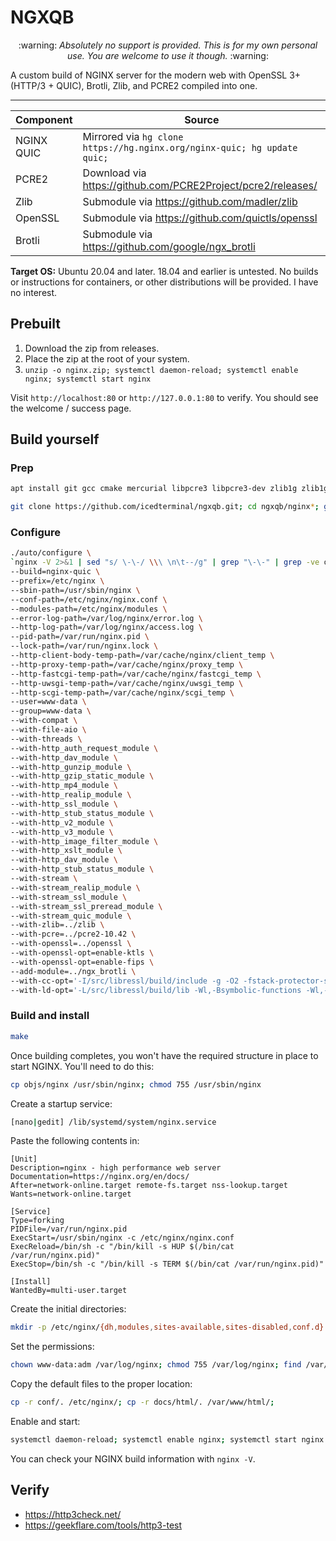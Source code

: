 # NGXQB
<p align="center">
:warning: <em>Absolutely no support is provided. This is for my own personal use. You are welcome to use it though.</em> :warning:
</p>
A custom build of NGINX server for the modern web with OpenSSL 3+ (HTTP/3 + QUIC), Brotli, Zlib, and PCRE2 compiled into one.

---

| Component | Source |
| --- | --- |
| NGINX QUIC | Mirrored via `hg clone https://hg.nginx.org/nginx-quic; hg update quic;` |
| PCRE2 | Download via https://github.com/PCRE2Project/pcre2/releases/ |
| Zlib | Submodule via https://github.com/madler/zlib |
| OpenSSL | Submodule via https://github.com/quictls/openssl |
| Brotli | Submodule via https://github.com/google/ngx_brotli |

**Target OS:** Ubuntu 20.04 and later. 18.04 and earlier is untested. No builds or instructions for containers, or other distributions will be provided. I have no interest.

## Prebuilt
1. Download the zip from releases.
2. Place the zip at the root of your system.
3. `unzip -o nginx.zip; systemctl daemon-reload; systemctl enable nginx; systemctl start nginx`

Visit `http://localhost:80` or `http://127.0.0.1:80` to verify. You should see the welcome / success page.

## Build yourself
### Prep
```bash
apt install git gcc cmake mercurial libpcre3 libpcre3-dev zlib1g zlib1g-dev libperl-dev libxslt1-dev libgd-ocaml-dev libgeoip-dev -y;
```
```bash
git clone https://github.com/icedterminal/ngxqb.git; cd ngxqb/nginx*; git submodule update --init; cd ../ngx_brotli; git submodule update --init; cd ..; wget https://github.com/PCRE2Project/pcre2/releases/download/pcre2-10.42/pcre2-10.42.zip; unzip pcre2-10.42.zip; rm pcre2-10.42.zip; cd pcre2-10.42; chmod +x configure; ./configure; cd ../nginx*;
```

### Configure
```bash
./auto/configure \
`nginx -V 2>&1 | sed "s/ \-\-/ \\\ \n\t--/g" | grep "\-\-" | grep -ve opt= -e param= -e build=` \
--build=nginx-quic \
--prefix=/etc/nginx \
--sbin-path=/usr/sbin/nginx \
--conf-path=/etc/nginx/nginx.conf \
--modules-path=/etc/nginx/modules \
--error-log-path=/var/log/nginx/error.log \
--http-log-path=/var/log/nginx/access.log \
--pid-path=/var/run/nginx.pid \
--lock-path=/var/run/nginx.lock \
--http-client-body-temp-path=/var/cache/nginx/client_temp \
--http-proxy-temp-path=/var/cache/nginx/proxy_temp \
--http-fastcgi-temp-path=/var/cache/nginx/fastcgi_temp \
--http-uwsgi-temp-path=/var/cache/nginx/uwsgi_temp \
--http-scgi-temp-path=/var/cache/nginx/scgi_temp \
--user=www-data \
--group=www-data \
--with-compat \
--with-file-aio \
--with-threads \
--with-http_auth_request_module \
--with-http_dav_module \
--with-http_gunzip_module \
--with-http_gzip_static_module \
--with-http_mp4_module \
--with-http_realip_module \
--with-http_ssl_module \
--with-http_stub_status_module \
--with-http_v2_module \
--with-http_v3_module \
--with-http_image_filter_module \
--with-http_xslt_module \
--with-http_dav_module \
--with-http_stub_status_module \
--with-stream \
--with-stream_realip_module \
--with-stream_ssl_module \
--with-stream_ssl_preread_module \
--with-stream_quic_module \
--with-zlib=../zlib \
--with-pcre=../pcre2-10.42 \
--with-openssl=../openssl \
--with-openssl-opt=enable-ktls \
--with-openssl-opt=enable-fips \
--add-module=../ngx_brotli \
--with-cc-opt='-I/src/libressl/build/include -g -O2 -fstack-protector-strong -Wformat -Werror=format-security -Wp,-D_FORTIFY_SOURCE=2 -fPIC' \
--with-ld-opt='-L/src/libressl/build/lib -Wl,-Bsymbolic-functions -Wl,-z,relro -Wl,-z,now -Wl,--as-needed -pie'
```
### Build and install
```bash
make
```
Once building completes, you won't have the required structure in place to start NGINX. You'll need to do this:
```bash
cp objs/nginx /usr/sbin/nginx; chmod 755 /usr/sbin/nginx
```
Create a startup service:
```bash
[nano|gedit] /lib/systemd/system/nginx.service
```
Paste the following contents in:
```
[Unit]
Description=nginx - high performance web server
Documentation=https://nginx.org/en/docs/
After=network-online.target remote-fs.target nss-lookup.target
Wants=network-online.target

[Service]
Type=forking
PIDFile=/var/run/nginx.pid
ExecStart=/usr/sbin/nginx -c /etc/nginx/nginx.conf
ExecReload=/bin/sh -c "/bin/kill -s HUP $(/bin/cat /var/run/nginx.pid)"
ExecStop=/bin/sh -c "/bin/kill -s TERM $(/bin/cat /var/run/nginx.pid)"

[Install]
WantedBy=multi-user.target
```
Create the initial directories:
```bash
mkdir -p /etc/nginx/{dh,modules,sites-available,sites-disabled,conf.d} /var/cache/nginx/{client_temp,proxy_temp,fastcgi_temp,uwsgi_temp,scgi_temp} /var/log/nginx /var/www/html 
```
Set the permissions:
```bash
chown www-data:adm /var/log/nginx; chmod 755 /var/log/nginx; find /var/cache/nginx -type d | xargs chown www-data:root; find /var/cache/nginx -type d | xargs chmod 755
```
Copy the default files to the proper location:
```bash
cp -r conf/. /etc/nginx/; cp -r docs/html/. /var/www/html/;
```
Enable and start:
```bash
systemctl daemon-reload; systemctl enable nginx; systemctl start nginx
```

You can check your NGINX build information with `nginx -V`.

## Verify
- https://http3check.net/
- https://geekflare.com/tools/http3-test
